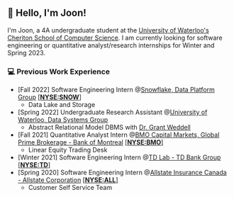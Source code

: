 ## 👋 Hello, I'm Joon!

I'm Joon, a 4A undergraduate student at the [University of Waterloo's Cheriton School of Computer Science](https://cs.uwaterloo.ca/). I am currently looking for software engineering or quantitative analyst/research internships for Winter and Spring 2023.

### 💻 Previous Work Experience
- [Fall 2022] Software Engineering Intern @[Snowflake, Data Platform Group](https://www.snowflake.com/) [[**NYSE:SNOW**]](https://www.bloomberg.com/quote/SNOW:US)
  - Data Lake and Storage
- [Spring 2022] Undergraduate Research Assistant @[University of Waterloo, Data Systems Group](https://uwaterloo.ca/data-systems-group/)
  - Abstract Relational Model DBMS with [Dr. Grant Weddell](https://dblp.org/pid/81/5447.html)
- [Fall 2021] Quantitative Analyst Intern @[BMO Capital Markets, Global Prime Brokerage - Bank of Montreal](https://capitalmarkets.bmo.com/en/our-bankers/global-prime-brokerage/) [[**NYSE:BMO**]](https://www.bloomberg.com/quote/BMO:US)
  - Linear Equity Trading Desk
- [Winter 2021] Software Engineering Intern @[TD Lab - TD Bank Group](http://tdlab.io/) [[**NYSE:TD**]](https://www.bloomberg.com/quote/TD:US)
- [Spring 2020] Software Engineering Intern @[Allstate Insurance Canada - Allstate Corporation](https://www.allstate.ca/) [[**NYSE:ALL**]](https://www.bloomberg.com/quote/ALL:US)
  - Customer Self Service Team

<!--
**Joon7891/Joon7891** is a ✨ _special_ ✨ repository because its `README.md` (this file) appears on your GitHub profile.

Here are some ideas to get you started:

- 🔭 I’m currently working on ...
- 🌱 I’m currently learning ...
- 👯 I’m looking to collaborate on ...
- 🤔 I’m looking for help with ...
- 💬 Ask me about ...
- 📫 How to reach me: ...
- 😄 Pronouns: ...
- ⚡ Fun fact: ...
-->
